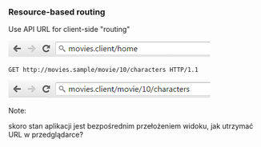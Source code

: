### Resource-based routing

<!-- .element: class="fragment" -->
Use API URL for client-side "routing"

<img class="fragment" alt="browser address before" src="/hateoas/img/routing-before.PNG" />

<pre class="fragment"><code class="http">GET http://movies.sample/movie/10/characters HTTP/1.1</code></pre>

<img class="fragment" alt="browser address after" src="/hateoas/img/routing-after.PNG" />

Note:

skoro stan aplikacji jest bezpośrednim przełożeniem widoku, jak utrzymać URL w przedglądarce?
